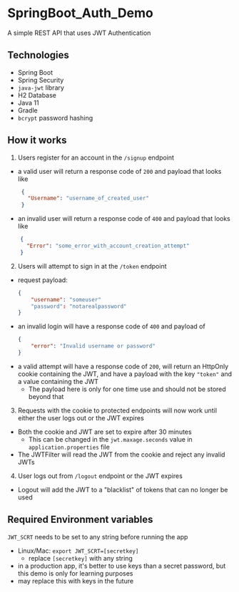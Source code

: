 # SpringBoot_Auth_Demo

A simple REST API that uses JWT Authentication

## Technologies

- Spring Boot
- Spring Security
- `java-jwt` library
- H2 Database
- Java 11
- Gradle
- `bcrypt` password hashing

## How it works

1. Users register for an account in the `/signup` endpoint
  - a valid user will return a response code of `200` and payload that looks like
     ```json
      {
        "Username": "username_of_created_user"
      }
    ```
  - an invalid user will return a response code of `400` and payload that looks like
  ```json
      {
        "Error": "some_error_with_account_creation_attempt"
      }
  ```
2. Users will attempt to sign in at the `/token` endpoint
  - request payload:
    ```json
    {
        "username": "someuser"
        "password": "notarealpassword"
    }
    ```
  - an invalid login will have a response code of `400` and payload of
    ```json
    {
        "error": "Invalid username or password"
    }
    ```
  - a valid attempt will have a response code of `200`, will return an HttpOnly cookie containing the JWT, and have a payload with the key `"token"` and a value containing the JWT
    - The payload here is only for one time use and should not be stored beyond that

3. Requests with the cookie to protected endpoints will now work until either the user logs out or the JWT expires
  - Both the cookie and JWT are set to expire after 30 minutes
    - This can be changed in the `jwt.maxage.seconds` value in `application.properties` file
  - The JWTFilter will read the JWT from the cookie and reject any invalid JWTs
4. User logs out from `/logout` endpoint or the JWT expires
  - Logout will add the JWT to a "blacklist" of tokens that can no longer be used

## Required Environment variables

`JWT_SCRT` needs to be set to any string before running the app
  - Linux/Mac: `export JWT_SCRT=[secretkey]`
    - replace `[secretkey]` with any string
  - in a production app, it's better to use keys than a secret password, but this demo is only for learning purposes
  - may replace this with keys in the future
